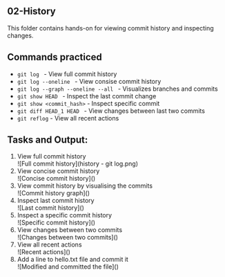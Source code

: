 ## 02-History

This folder contains hands-on for viewing commit history and inspecting changes.

## Commands practiced

- `git log ` - View full commit history
- `git log --oneline ` - View consise commit history
- `git log --graph --oneline --all ` - Visualizes branches and commits
- `git show HEAD ` - Inspect the last commit change
- `git show <commit_hash>` - Inspect specific commit
- `git diff HEAD_1 HEAD ` - View changes between last two commits
- `git reflog` - View all recent actions

## Tasks and Output:

<ol>
<li> View full commit history </li>
![Full commit history](history - git log.png)

<br>

<li> View concise commit history </li>
![Concise commit history](<git log --oneline.png>)

<br>

<li> View commit history by visualising the commits </li>
![Commit history graph](<git log --graph.png>)

<br>

<li> Inspect last commit history </li>
![Last commit history](<git show HEAD.png>)

<br>

<li> Inspect a specific commit history </li>
![Specific commit history](<git show commit_id.png>)

<br>

<li> View changes between two commits </li>
![Changes between two commits](<history - git diff.png>)

<br>

<li> View all recent actions </li>
![Recent actions](<git reflog.png>)

<br>

<li> Add a line to hello.txt file and commit it </li>
![Modified and committed the file](<history - git commit.png>)

<br>